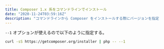 ```yaml
---
title: Composer 1.x 系をコマンドラインでインストール
date: "2020-11-24T03:59:16Z"
description: "コマンドラインから Composer をインストールする際にバージョンを指定する方法"
---
```


`--1` オプションが使えるので以下のように指定する。

```sh
curl -sS https://getcomposer.org/installer | php -- --1
```
